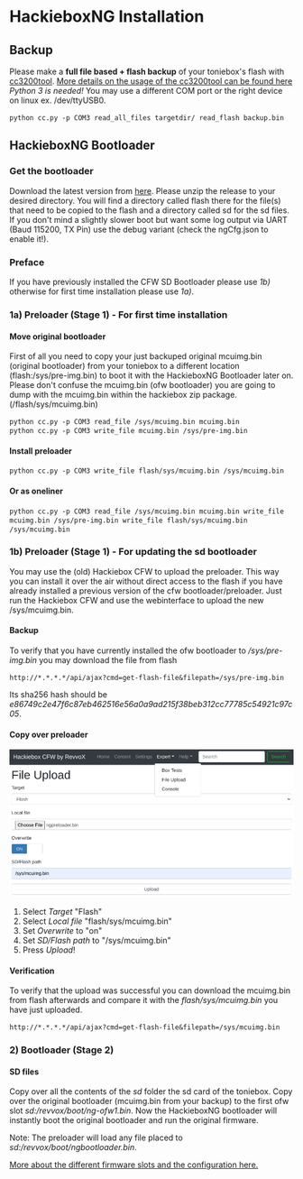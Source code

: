 # HackieboxNG Installation

## Backup
Please make a **full file based + flash backup** of your toniebox's flash with [cc3200tool](https://github.com/toniebox-reverse-engineering/cc3200tool).
[More details on the usage of the cc3200tool can be found here](https://github.com/toniebox-reverse-engineering/toniebox/wiki/Debug-Port-&-Extract-Firmware#extract-firmware)
*Python 3 is needed!* You may use a different COM port or the right device on linux ex. /dev/ttyUSB0.

```
python cc.py -p COM3 read_all_files targetdir/ read_flash backup.bin
```

## HackieboxNG Bootloader

### Get the bootloader
Download the latest version from [here](https://github.com/toniebox-reverse-engineering/hackiebox_cfw_ng/releases). Please unzip the release to your desired directory.
You will find a directory called flash there for the file(s) that need to be copied to the flash and a directory called sd for the sd files.
If you don't mind a slightly slower boot but want some log output via UART (Baud 115200, TX Pin) use the debug variant (check the ngCfg.json to enable it!).

### Preface
If you have previously installed the CFW SD Bootloader please use *1b)* otherwise for first time installation please use *1a)*.

### 1a) Preloader (Stage 1) - For first time installation

#### Move original bootloader
First of all you need to copy your just backuped original mcuimg.bin (original bootloader) from your toniebox to a different location (flash:/sys/pre-img.bin) to boot it with the HackieboxNG Bootloader later on.
Please don't confuse the mcuimg.bin (ofw bootloader) you are going to dump with the mcuimg.bin within the hackiebox zip package. (/flash/sys/mcuimg.bin)

```
python cc.py -p COM3 read_file /sys/mcuimg.bin mcuimg.bin
python cc.py -p COM3 write_file mcuimg.bin /sys/pre-img.bin
```
#### Install preloader
```
python cc.py -p COM3 write_file flash/sys/mcuimg.bin /sys/mcuimg.bin
```
#### Or as oneliner
```
python cc.py -p COM3 read_file /sys/mcuimg.bin mcuimg.bin write_file mcuimg.bin /sys/pre-img.bin write_file flash/sys/mcuimg.bin /sys/mcuimg.bin
```

### 1b) Preloader (Stage 1) - For updating the sd bootloader
You may use the (old) Hackiebox CFW to upload the preloader. This way you can install it over the air without direct access to the flash if you have already installed a previous version of the cfw bootloader/preloader. Just run the Hackiebox CFW and use the webinterface to upload the new /sys/mcuimg.bin.

#### Backup
To verify that you have currently installed the ofw bootloader to */sys/pre-img.bin* you may download the file from flash
```
http://*.*.*.*/api/ajax?cmd=get-flash-file&filepath=/sys/pre-img.bin
```
Its sha256 hash should be *e86749c2e47f6c87eb462516e56a0a9ad215f38beb312cc77785c54921c97c05*.

#### Copy over preloader
![CFW Flash upload](https://raw.githubusercontent.com/toniebox-reverse-engineering/hackiebox_cfw_ng/master/wiki/images/InstallCfwFlashUpload.png)

1) Select *Target* "Flash"
2) Select *Local file* "flash/sys/mcuimg.bin"
3) Set *Overwrite* to "on"
4) Set *SD/Flash path*  to "/sys/mcuimg.bin"
5) Press *Upload*!

#### Verification
To verify that the upload was successful you can download the mcuimg.bin from flash afterwards and compare it with the *flash/sys/mcuimg.bin* you have just uploaded.
```
http://*.*.*.*/api/ajax?cmd=get-flash-file&filepath=/sys/mcuimg.bin
```

### 2) Bootloader (Stage 2)
#### SD files
Copy over all the contents of the *sd* folder the sd card of the toniebox.
Copy over the original bootloader (mcuimg.bin from your backup) to the first ofw slot *sd:/revvox/boot/ng-ofw1.bin*.
Now the HackieboxNG bootloader will instantly boot the original bootloader and run the original firmware.

Note: The preloader will load any file placed to *sd:/revvox/boot/ngbootloader.bin*. 



[More about the different firmware slots and the configuration here.](Bootloader.md)